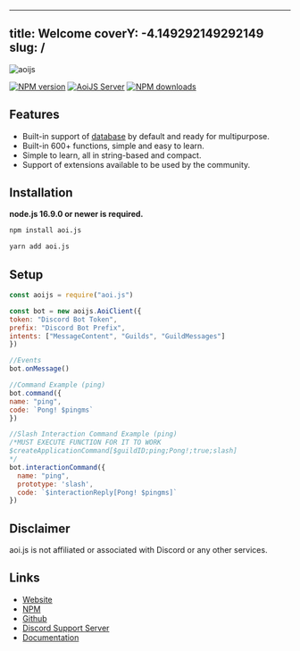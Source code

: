 ----
title: Welcome
coverY: -4.149292149292149
slug: /
---

![aoijs](https://camo.githubusercontent.com/aaf8a38df828f097ecddcd3e4e72441a5d9a66d032e2a7a0b42f68c2ad708c79/68747470733a2f2f63646e2e646973636f72646170702e636f6d2f6174746163686d656e74732f313035383834333432383833313632393434332f313036333235313737303232383334323839352f616f696a7362616e6e65722e706e67)

[![NPM version][npm-image]][npm-url]
[![AoiJS Server][aoijs-server]][aoijs-server-url]
[![NPM downloads][download-image]][download-url]


[npm-image]: http://img.shields.io/npm/v/aoi.js.svg
[npm-url]: http://npmjs.org/package/aoi.js
[download-image]: https://img.shields.io/npm/dt/aoi.js.svg
[download-url]: https://npmjs.org/package/aoi.js
[aoijs-server]: https://img.shields.io/discord/773352845738115102?color=5865F2&logo=discord&logoColor=white
[aoijs-server-url]: https://aoi.js.org/invite


## Features

- Built-in support of [database](https://www.npmjs.com/package/aoi.db) by default and ready for multipurpose.
- Built-in 600+ functions, simple and easy to learn.
- Simple to learn, all in string-based and compact.
- Support of extensions available to be used by the community.

## Installation

**node.js 16.9.0 or newer is required.**

```bash
npm install aoi.js
```

```bash
yarn add aoi.js
```

## Setup

```javascript
const aoijs = require("aoi.js")

const bot = new aoijs.AoiClient({
token: "Discord Bot Token",
prefix: "Discord Bot Prefix",
intents: ["MessageContent", "Guilds", "GuildMessages"]
})

//Events
bot.onMessage()

//Command Example (ping)
bot.command({
name: "ping",
code: `Pong! $pingms`
})

//Slash Interaction Command Example (ping)
/*MUST EXECUTE FUNCTION FOR IT TO WORK
$createApplicationCommand[$guildID;ping;Pong!;true;slash]
*/
bot.interactionCommand({
  name: "ping",
  prototype: 'slash',
  code: `$interactionReply[Pong! $pingms]`
})
```
    
## Disclaimer
    
aoi.js is not affiliated or associated with Discord or any other services.
    
## Links
- [Website](https://aoi.js.org)
- [NPM](https://www.npmjs.com/package/aoi.js)
- [Github](https://github.com/AkaruiDevelopment/aoi.js)
- [Discord Support Server](https://discord.gg/HMUfMXDQsV)
- [Documentation](https://aoi.js.org/docs/)

